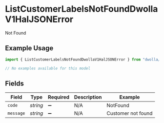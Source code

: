 # ListCustomerLabelsNotFoundDwollaV1HalJSONError

Not Found

## Example Usage

```typescript
import { ListCustomerLabelsNotFoundDwollaV1HalJSONError } from "dwolla/models/errors";

// No examples available for this model
```

## Fields

| Field              | Type               | Required           | Description        | Example            |
| ------------------ | ------------------ | ------------------ | ------------------ | ------------------ |
| `code`             | *string*           | :heavy_minus_sign: | N/A                | NotFound           |
| `message`          | *string*           | :heavy_minus_sign: | N/A                | Customer not found |